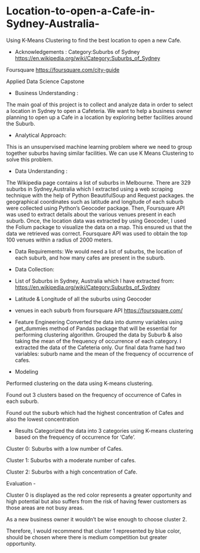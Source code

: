 # Location-to-open-a-Cafe-in-Sydney-Australia-
Using K-Means Clustering to find the best location to open a new Cafe. 

- Acknowledgements : 
Category:Suburbs of Sydney 
https://en.wikipedia.org/wiki/Category:Suburbs_of_Sydney

Foursquare
https://foursquare.com/city-guide

Applied Data Science Capstone


- Business Understanding :

The main goal of this project is to collect and analyze data in order to select a location in Sydney to open a Cafeteria. 
We want to help a business owner planning to open up a Cafe in a location by exploring better facilities around the Suburb.


- Analytical Approach:

This is an unsupervised machine learning problem where we need to group together suburbs having similar facilities. 
We can use K Means Clustering to solve this problem.


- Data Understanding :

The Wikipedia page contains a list of suburbs in Melbourne. There are 329 suburbs in Sydney,Australia which I extracted using a web scraping technique with the help of Python BeautifulSoup and Request packages.
the geographical coordinates such as latitude and longitude of each suburb were collected using Python’s Geocoder package.
Then, Foursquare API was used to extract details about the various venues present in each suburb.
Once, the location data was extracted by using Geocoder, I used the Folium package to visualize the data on a map. This ensured us that the data we retrieved was correct. Foursquare API was used to obtain the top 100 venues within a radius of 2000 meters.

- Data Requirements:
We would need a list of suburbs, the location of each suburb, and how many cafes are present in the suburb.

- Data Collection:

- List of Suburbs in Sydney, Australia which I have extracted from: https://en.wikipedia.org/wiki/Category:Suburbs_of_Sydney
- Latitude & Longitude of all the suburbs using Geocoder
- venues in each suburb from foursquare API https://foursquare.com/


- Feature Engineering
Converted the data into dummy variables using get_dummies method of Pandas package that will be essential for performing clustering algorithm.
Grouped the data by Suburb & also taking the mean of the frequency of occurrence of each category.
I extracted the data of the Cafeteria only.
Our final data frame had two variables: suburb name and the mean of the frequency of occurrence of cafes.

- Modeling

Performed clustering on the data using K-means clustering.

Found out 3 clusters based on the frequency of occurrence of Cafes in each suburb.

Found out the suburb which had the highest concentration of Cafes and also the lowest concentration


- Results
Categorized the data into 3 categories using K-means clustering based on the frequency of occurrence for ‘Cafe’.

Cluster 0: Suburbs with a low number of Cafes.

Cluster 1: Suburbs with a moderate number of cafes.

Cluster 2: Suburbs with a high concentration of Cafe.


Evaluation - 

Cluster 0 is displayed as the red color represents a greater opportunity and high potential but also suffers from the risk of having fewer customers as those areas are not busy areas.

As a new business owner it wouldn’t be wise enough to choose cluster 2.

Therefore, I would recommend that cluster 1 represented by blue color, should be chosen where there is medium competition but greater opportunity.





